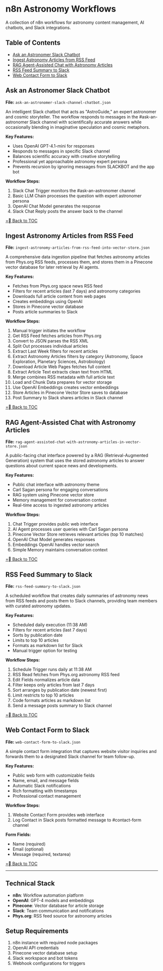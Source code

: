 # n8n Astronomy Workflows

A collection of n8n workflows for astronomy content management, AI chatbots, and Slack integrations.

## Table of Contents

- [Ask an Astronomer Slack Chatbot](#ask-an-astronomer-slack-chatbot)
- [Ingest Astronomy Articles from RSS Feed](#ingest-astronomy-articles-from-rss-feed)
- [RAG Agent-Assisted Chat with Astronomy Articles](#rag-agent-assisted-chat-with-astronomy-articles)
- [RSS Feed Summary to Slack](#rss-feed-summary-to-slack)
- [Web Contact Form to Slack](#web-contact-form-to-slack)

## Ask an Astronomer Slack Chatbot

**File:** `ask-an-astronomer-slack-channel-chatbot.json`

An intelligent Slack chatbot that acts as "AstroGuide," an expert astronomer and cosmic storyteller. The workflow responds to messages in the #ask-an-astronomer Slack channel with scientifically accurate answers while occasionally blending in imaginative speculation and cosmic metaphors.

**Key Features:**
- Uses OpenAI GPT-4.1-mini for responses
- Responds to messages in specific Slack channel
- Balances scientific accuracy with creative storytelling
- Professional yet approachable astronomy expert persona
- Prevents recursion by ignoring messages from SLACKBOT and the app bot

**Workflow Steps:**
1. Slack Chat Trigger monitors the #ask-an-astronomer channel
2. Basic LLM Chain processes the question with expert astronomer persona
3. OpenAI Chat Model generates the response
4. Slack Chat Reply posts the answer back to the channel

[= Back to TOC](#table-of-contents)

## Ingest Astronomy Articles from RSS Feed

**File:** `ingest-astronomy-articles-from-rss-feed-into-vector-store.json`

A comprehensive data ingestion pipeline that fetches astronomy articles from Phys.org RSS feeds, processes them, and stores them in a Pinecone vector database for later retrieval by AI agents.

**Key Features:**
- Fetches from Phys.org space news RSS feed
- Filters for recent articles (last 7 days) and astronomy categories
- Downloads full article content from web pages
- Creates embeddings using OpenAI
- Stores in Pinecone vector database
- Posts article summaries to Slack

**Workflow Steps:**
1. Manual trigger initiates the workflow
2. Get RSS Feed fetches articles from Phys.org
3. Convert to JSON parses the RSS XML
4. Split Out processes individual articles
5. Extract Last Week filters for recent articles
6. Extract Astronomy Articles filters by category (Astronomy, Space Exploration, Planetary Sciences, Astrobiology)
7. Download Article Web Pages fetches full content
8. Extract Article Text extracts clean text from HTML
9. Merge combines RSS metadata with full article text
10. Load and Chunk Data prepares for vector storage
11. Use OpenAI Embeddings creates vector embeddings
12. Store Articles in Pinecone Vector Store saves to database
13. Post Summary to Slack shares articles in Slack channel

[= Back to TOC](#table-of-contents)

## RAG Agent-Assisted Chat with Astronomy Articles

**File:** `rag-agent-assisted-chat-with-astronomy-articles-in-vector-store.json`

A public-facing chat interface powered by a RAG (Retrieval-Augmented Generation) system that uses the stored astronomy articles to answer questions about current space news and developments.

**Key Features:**
- Public chat interface with astronomy theme
- Carl Sagan persona for engaging conversations
- RAG system using Pinecone vector store
- Memory management for conversation context
- Real-time access to ingested astronomy articles

**Workflow Steps:**
1. Chat Trigger provides public web interface
2. AI Agent processes user queries with Carl Sagan persona
3. Pinecone Vector Store retrieves relevant articles (top 10 matches)
4. OpenAI Chat Model generates responses
5. Embeddings OpenAI handles vector search
6. Simple Memory maintains conversation context

[= Back to TOC](#table-of-contents)

## RSS Feed Summary to Slack

**File:** `rss-feed-summary-to-slack.json`

A scheduled workflow that creates daily summaries of astronomy news from RSS feeds and posts them to Slack channels, providing team members with curated astronomy updates.

**Key Features:**
- Scheduled daily execution (11:38 AM)
- Filters for recent articles (last 7 days)
- Sorts by publication date
- Limits to top 10 articles
- Formats as markdown list for Slack
- Manual trigger option for testing

**Workflow Steps:**
1. Schedule Trigger runs daily at 11:38 AM
2. RSS Read fetches from Phys.org astronomy RSS feed
3. Edit Fields normalizes article data
4. Filter keeps only articles from last 7 days
5. Sort arranges by publication date (newest first)
6. Limit restricts to top 10 articles
7. Code formats articles as markdown list
8. Send a message posts summary to Slack channel

[= Back to TOC](#table-of-contents)

## Web Contact Form to Slack

**File:** `web-contact-form-to-slack.json`

A simple contact form integration that captures website visitor inquiries and forwards them to a designated Slack channel for team follow-up.

**Key Features:**
- Public web form with customizable fields
- Name, email, and message fields
- Automatic Slack notifications
- Rich formatting with timestamps
- Professional contact management

**Workflow Steps:**
1. Website Contact Form provides web interface
2. Log Contact in Slack posts formatted message to #contact-form channel

**Form Fields:**
- Name (required)
- Email (optional)
- Message (required, textarea)

[= Back to TOC](#table-of-contents)

---

## Technical Stack

- **n8n**: Workflow automation platform
- **OpenAI**: GPT-4 models and embeddings
- **Pinecone**: Vector database for article storage
- **Slack**: Team communication and notifications
- **Phys.org**: RSS feed source for astronomy articles

## Setup Requirements

1. n8n instance with required node packages
2. OpenAI API credentials
3. Pinecone vector database setup
4. Slack workspace and bot tokens
5. Webhook configurations for triggers